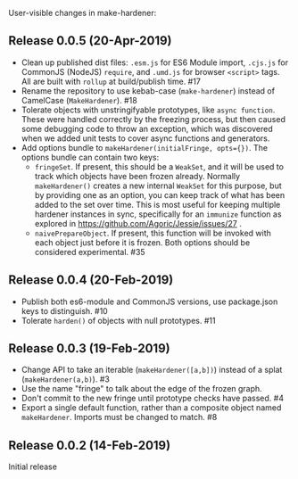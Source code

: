 User-visible changes in make-hardener:

## Release 0.0.5 (20-Apr-2019)

* Clean up published dist files: `.esm.js` for ES6 Module import, `.cjs.js`
  for CommonJS (NodeJS) `require`, and `.umd.js` for browser `<script>` tags.
  All are built with `rollup` at build/publish time. #17
* Rename the repository to use kebab-case (`make-hardener`) instead of
  CamelCase (`MakeHardener`). #18
* Tolerate objects with unstringifyable prototypes, like `async function`.
  These were handled correctly by the freezing process, but then caused some
  debugging code to throw an exception, which was discovered when we added
  unit tests to cover async functions and generators.
* Add options bundle to `makeHardener(initialFringe, opts={})`. The options
  bundle can contain two keys:
  * `fringeSet`. If present, this should be a `WeakSet`, and it will be used
    to track which objects have been frozen already. Normally
    `makeHardener()` creates a new internal `WeakSet` for this purpose, but
    by providing one as an option, you can keep track of what has been added
    to the set over time. This is most useful for keeping multiple hardener
    instances in sync, specifically for an `immunize` function as explored
    in https://github.com/Agoric/Jessie/issues/27 .
  * `naivePrepareObject`. If present, this function will be invoked with each
    object just before it is frozen.
  Both options should be considered experimental. #35


## Release 0.0.4 (20-Feb-2019)

* Publish both es6-module and CommonJS versions, use package.json keys to
  distinguish. #10
* Tolerate `harden()` of objects with null prototypes. #11


## Release 0.0.3 (19-Feb-2019)

* Change API to take an iterable (`makeHardener([a,b])`) instead of a splat
  (`makeHardener(a,b)`). #3
* Use the name "fringe" to talk about the edge of the frozen graph.
* Don't commit to the new fringe until prototype checks have passed. #4
* Export a single default function, rather than a composite object named
  `makeHardener`. Imports must be changed to match. #8


## Release 0.0.2 (14-Feb-2019)

Initial release
